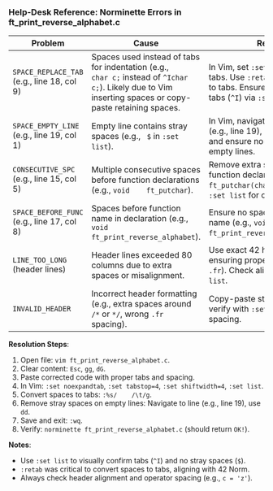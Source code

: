 ### Help-Desk Reference: Norminette Errors in ft_print_reverse_alphabet.c

| **Problem** | **Cause** | **Resolution** |
|-------------|-----------|----------------|
| `SPACE_REPLACE_TAB` (e.g., line 18, col 9) | Spaces used instead of tabs for indentation (e.g., `    char c;` instead of `^Ichar c;`). Likely due to Vim inserting spaces or copy-paste retaining spaces. | In Vim, set `:set noexpandtab` to use tabs. Use `:retab` to convert spaces to tabs. Ensure indentation uses tabs (`^I`) via `:set list`. |
| `SPACE_EMPTY_LINE` (e.g., line 19, col 1) | Empty line contains stray spaces (e.g., ` $` in `:set list`). | In Vim, navigate to the empty line (e.g., line 19), use `dd` to delete it, and ensure no spaces remain on empty lines. |
| `CONSECUTIVE_SPC` (e.g., line 15, col 5) | Multiple consecutive spaces before function declarations (e.g., `void    ft_putchar`). | Remove extra spaces before function declarations (e.g., `void ft_putchar(char c);`). Check with `:set list` for clean spacing. |
| `SPACE_BEFORE_FUNC` (e.g., line 17, col 8) | Spaces before function name in declaration (e.g., `void    ft_print_reverse_alphabet`). | Ensure no spaces before function name (e.g., `void ft_print_reverse_alphabet(void);`). |
| `LINE_TOO_LONG` (header lines) | Header lines exceeded 80 columns due to extra spaces or misalignment. | Use exact 42 header template, ensuring proper spacing (e.g., `###   .fr`). Check alignment with `:set list`. |
| `INVALID_HEADER` | Incorrect header formatting (e.g., extra spaces around `/*` or `*/`, wrong `.fr` spacing). | Copy-paste standard 42 header, verify with `:set list` for correct spacing. |

**Resolution Steps**:
1. Open file: `vim ft_print_reverse_alphabet.c`.
2. Clear content: `Esc`, `gg`, `dG`.
3. Paste corrected code with proper tabs and spacing.
4. In Vim: `:set noexpandtab`, `:set tabstop=4`, `:set shiftwidth=4`, `:set list`.
5. Convert spaces to tabs: `:%s/    /\t/g`.
6. Remove stray spaces on empty lines: Navigate to line (e.g., line 19), use `dd`.
7. Save and exit: `:wq`.
8. Verify: `norminette ft_print_reverse_alphabet.c` (should return `OK!`).

**Notes**:
- Use `:set list` to visually confirm tabs (`^I`) and no stray spaces (`$`).
- `:retab` was critical to convert spaces to tabs, aligning with 42 Norm.
- Always check header alignment and operator spacing (e.g., `c = 'z'`).